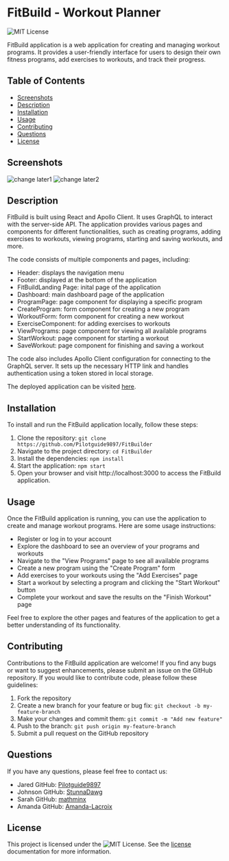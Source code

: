# FitBuild - Workout Planner

![MIT License](https://img.shields.io/badge/License-MIT-yellow.svg)

FitBuild application is a web application for creating and managing workout programs. It provides a user-friendly interface for users to design their own fitness programs, add exercises to workouts, and track their progress.

## Table of Contents
- [Screenshots](#screenshots)
- [Description](#description)
- [Installation](#installation)
- [Usage](#usage)
- [Contributing](#contributing)
- [Questions](#questions)
- [License](#license)

## Screenshots
![change later1]()
![change later2]()

## Description

FitBuild is built using React and Apollo Client. It uses GraphQL to interact with the server-side API. The application provides various pages and components for different functionalities, such as creating programs, adding exercises to workouts, viewing programs, starting and saving workouts, and more.

The code consists of multiple components and pages, including:

- Header: displays the navigation menu
- Footer: displayed at the bottom of the application
- FitBuildLanding Page: inital page of the application
- Dashboard: main dashboard page of the application
- ProgramPage: page component for displaying a specific program
- CreateProgram: form component for creating a new program
- WorkoutForm: form component for creating a new workout
- ExerciseComponent: for adding exercises to workouts
- ViewPrograms: page component for viewing all available programs
- StartWorkout: page component for starting a workout
- SaveWorkout: page component for finishing and saving a workout


The code also includes Apollo Client configuration for connecting to the GraphQL server. It sets up the necessary HTTP link and handles authentication using a token stored in local storage.

The deployed application can be visited [here]().

## Installation

To install and run the FitBuild application locally, follow these steps:

1. Clone the repository: `git clone https://github.com/Pilotguide9897/FitBuilder`
2. Navigate to the project directory: `cd FitBuilder`
3. Install the dependencies: `npm install`
4. Start the application: `npm start`
5. Open your browser and visit http://localhost:3000 to access the FitBuild application.


## Usage
Once the FitBuild application is running, you can use the application to create and manage workout programs. Here are some usage instructions:

- Register or log in to your account
- Explore the dashboard to see an overview of your programs and workouts
- Navigate to the "View Programs" page to see all available programs
- Create a new program using the "Create Program" form
- Add exercises to your workouts using the "Add Exercises" page
- Start a workout by selecting a program and clicking the "Start Workout" button
- Complete your workout and save the results on the "Finish Workout" page

Feel free to explore the other pages and features of the application to get a better understanding of its functionality.

## Contributing
Contributions to the FitBuild application are welcome! If you find any bugs or want to suggest enhancements, please submit an issue on the GitHub repository. If you would like to contribute code, please follow these guidelines:

1. Fork the repository
2. Create a new branch for your feature or bug fix: `git checkout -b my-feature-branch`
3. Make your changes and commit them: `git commit -m "Add new feature"`
4. Push to the branch: `git push origin my-feature-branch`
5. Submit a pull request on the GitHub repository

## Questions

If you have any questions, please feel free to contact us:

- Jared GitHub: [Pilotguide9897](https://github.com/Pilotguide9897)
- Johnson GitHub: [StunnaDawg](https://github.com/StunnaDawg)
- Sarah GitHub: [mathminx](https://github.com/mathminx)
- Amanda GitHub: [Amanda-Lacroix](https://github.com/Amanda-Lacroix)

## License
This project is licensed under the ![MIT License](https://img.shields.io/badge/License-MIT-yellow.svg). See the [license](https://opensource.org/licenses/MIT) documentation for more information.
